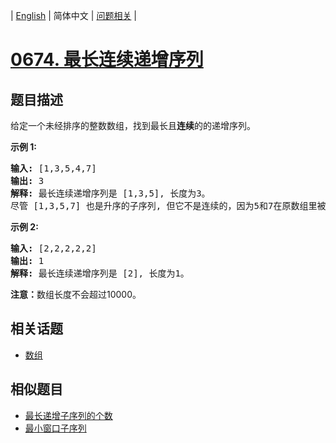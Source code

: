 
| [English](README_EN.md) | 简体中文 | [问题相关](QUESTION.md) |
# [0674. 最长连续递增序列](https://leetcode-cn.com/problems/longest-continuous-increasing-subsequence/)
## 题目描述
<p>给定一个未经排序的整数数组，找到最长且<strong>连续</strong>的的递增序列。</p>

<p><strong>示例 1:</strong></p>

<pre>
<strong>输入:</strong> [1,3,5,4,7]
<strong>输出:</strong> 3
<strong>解释:</strong> 最长连续递增序列是 [1,3,5], 长度为3。
尽管 [1,3,5,7] 也是升序的子序列, 但它不是连续的，因为5和7在原数组里被4隔开。 
</pre>

<p><strong>示例 2:</strong></p>

<pre>
<strong>输入:</strong> [2,2,2,2,2]
<strong>输出:</strong> 1
<strong>解释:</strong> 最长连续递增序列是 [2], 长度为1。
</pre>

<p><strong>注意：</strong>数组长度不会超过10000。</p>

## 相关话题
- [数组](https://leetcode-cn.com/tag/array)
## 相似题目
- [最长递增子序列的个数](../0673/README.md)
- [最小窗口子序列](../0727/README.md)
